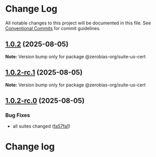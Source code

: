 # Change Log

All notable changes to this project will be documented in this file.
See [Conventional Commits](https://conventionalcommits.org) for commit guidelines.

## [1.0.2](https://github.com/zerobias-org/suite/compare/@zerobias-org/suite-us-cert@1.0.2-rc.1...@zerobias-org/suite-us-cert@1.0.2) (2025-08-05)

**Note:** Version bump only for package @zerobias-org/suite-us-cert





## [1.0.2-rc.1](https://github.com/zerobias-org/suite/compare/@zerobias-org/suite-us-cert@1.0.2-rc.0...@zerobias-org/suite-us-cert@1.0.2-rc.1) (2025-08-05)

**Note:** Version bump only for package @zerobias-org/suite-us-cert





## [1.0.2-rc.0](https://github.com/zerobias-org/suite/compare/@zerobias-org/suite-us-cert@1.0.1...@zerobias-org/suite-us-cert@1.0.2-rc.0) (2025-08-05)


### Bug Fixes

* all suites changed ([fa57fa1](https://github.com/zerobias-org/suite/commit/fa57fa1af7628003297df46b2d7740fe95bd2666))





# Change log
